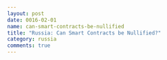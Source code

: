 ```yaml
---
layout: post
date: 0016-02-01
name: can-smart-contracts-be-nullified
title: "Russia: Can Smart Contracts be Nullified?"
category: russia
comments: true
---
```


